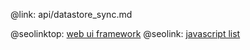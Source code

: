 @link: api/datastore_sync.md

@seolinktop: [web ui framework](https://webix.com)
@seolink: [javascript list](https://webix.com/widget/list/)